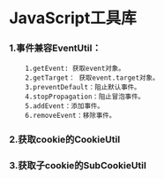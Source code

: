 JavaScript工具库
===========================================


### 1.事件兼容EventUtil：

		1.getEvent: 获取event对象。
		2.getTarget： 获取event.target对象。
		3.preventDefault：阻止默认事件。
		4.stopPropagation：阻止冒泡事件。
		5.addEvent：添加事件。
		6.removeEvent：移除事件。
	
### 2.获取cookie的CookieUtil
### 3.获取子cookie的SubCookieUtil
